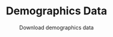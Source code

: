 ---
type: dataset
title: Demographics Data
subtitle: Download demographics data
category: Demographics
order: 230
download_url: https://doi.org/10.6084/m9.figshare.12152973.v1
---